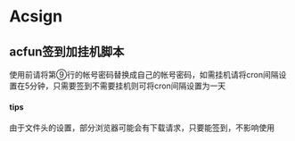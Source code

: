 # Acsign
## acfun签到加挂机脚本
使用前请将第⑨行的帐号密码替换成自己的帐号密码，如需挂机请将cron间隔设置在5分钟，只需要签到不需要挂机则可将cron间隔设置为一天
#### tips
由于文件头的设置，部分浏览器可能会有下载请求，只要能签到，不影响使用